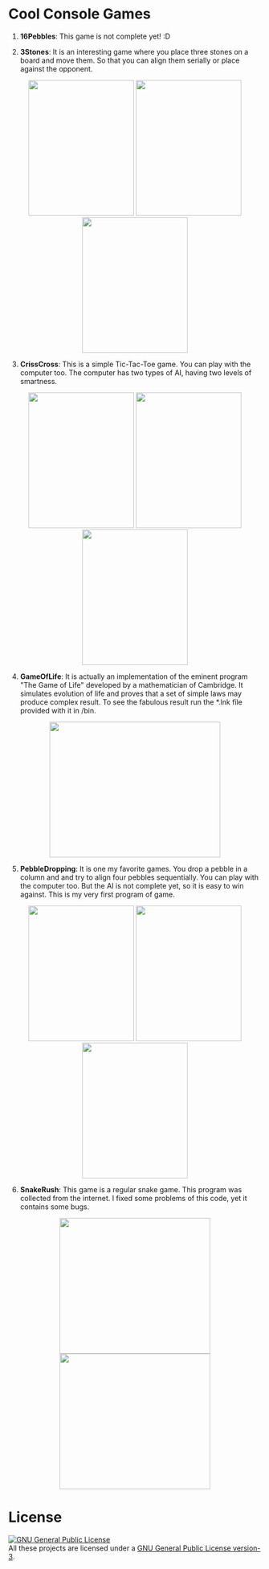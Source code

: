 # Cool Console Games

1. **16Pebbles**: This game is not complete yet! :D


2. **3Stones**: It is an interesting game where you place three stones on a board and move them. So that you can align them serially or place against the opponent.

  <div align="center">
  <img src="https://cloud.githubusercontent.com/assets/5456665/12574293/ce1bc424-c42c-11e5-90af-69f4412b03c0.png" height="270" width="210" >
  <img src="https://cloud.githubusercontent.com/assets/5456665/12574297/d57ed756-c42c-11e5-9ec8-975d6c0813e2.png" height="270" width="210" >
  <img src="https://cloud.githubusercontent.com/assets/5456665/12574300/d8a61cf0-c42c-11e5-95dc-233a27e1b74b.png" height="270" width="210" >
  </div>


3. **CrissCross**: This is a simple Tic-Tac-Toe game. You can play with the computer too. The computer has two types of AI, having two levels of smartness.

  <div align="center">
  <img src="https://cloud.githubusercontent.com/assets/5456665/12574937/7c6a9f6e-c432-11e5-9161-38d6fd05d6c3.png" height="270" width="210" >
  <img src="https://cloud.githubusercontent.com/assets/5456665/12574939/7c71073c-c432-11e5-8d5a-5b717f04e9c9.png" height="270" width="210" >
  <img src="https://cloud.githubusercontent.com/assets/5456665/12574938/7c6c5ae8-c432-11e5-94b6-1b5a8a9c60c7.png" height="270" width="210" >
  </div>


4. **GameOfLife**: It is actually an implementation of the eminent program "The Game of Life" developed by a mathematician of Cambridge. It simulates evolution of life and proves that a set of simple laws may produce complex result. To see the fabulous result run the *.lnk file provided with it in /bin.

  <div align="center">
  <img src="https://cloud.githubusercontent.com/assets/5456665/12575093/f70304b8-c433-11e5-98f4-25d282b4d20b.png" height="270" width="340" >
  </div>


5. **PebbleDropping**: It is one my favorite games. You drop a pebble in a column and and try to align four pebbles sequentially. You can play with the computer too. But the AI is not complete yet, so it is easy to win against. This is my very first program of game.

  <div align="center">
  <img src="https://cloud.githubusercontent.com/assets/5456665/12575780/811eea04-c439-11e5-9a64-ee7e69049f12.png" height="270" width="210" >
  <img src="https://cloud.githubusercontent.com/assets/5456665/12575781/8121b450-c439-11e5-9151-dacfe5b8eaba.png" height="270" width="210" >
  <img src="https://cloud.githubusercontent.com/assets/5456665/12575782/8122cfc0-c439-11e5-9433-0f6c0c369f39.png" height="270" width="210" >
  </div>


6. **SnakeRush**: This game is a regular snake game. This program was collected from the internet. I fixed some problems of this code, yet it contains some bugs.

  <div align="center">
  <img src="https://cloud.githubusercontent.com/assets/5456665/12575808/b20eedee-c439-11e5-912a-ef39b9fc0de5.png" height="270" width="300" >
  <img src="https://cloud.githubusercontent.com/assets/5456665/12575809/b2109ce8-c439-11e5-8120-2055517ac12b.png" height="270" width="300" >
  </div>


# License
<a rel="license" href="http://www.gnu.org/licenses/gpl.html"><img alt="GNU General Public License" style="border-width:0" src="http://www.gnu.org/graphics/gplv3-88x31.png" /></a><br/>All these projects are licensed under a <a rel="license" href="http://www.gnu.org/licenses/gpl.html">GNU General Public License version-3</a>.
